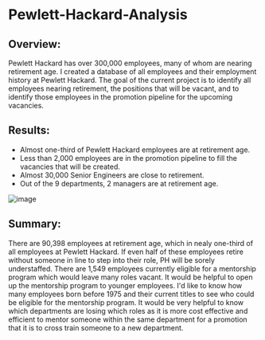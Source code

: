 # Pewlett-Hackard-Analysis
## Overview:
Pewlett Hackard has over 300,000 employees, many of whom are nearing retirement age. I created a database of all employees and their employment history at Pewlett Hackard. The goal of the current project is to identify all employees nearing retirement, the positions that will be vacant, and to identify those employees in the promotion pipeline for the upcoming vacancies. 

## Results:
*    Almost one-third of Pewlett Hackard employees are at retirement age.
*    Less than 2,000 employees are in the promotion pipeline to fill the vacancies that will be created.
*    Almost 30,000 Senior Engineers are close to retirement.
*    Out of the 9 departments, 2 managers are at retirement age.

![image](https://user-images.githubusercontent.com/86027932/128646851-36be4305-0cd7-46ec-9cef-392a147809ec.png)


## Summary:
There are 90,398 employees at retirement age, which in nealy one-third of all employees at Pewlett Hackard. If even half of these employees retire without someone in line to step into their role, PH will be sorely understaffed. There are 1,549 employees currently eligible for a mentorship program which would leave many roles vacant. It would be helpful to open up the mentorship program to younger employees. I'd like to know how many employees born before 1975 and their current titles to see who could be eligible for the mentorship program. It would be very helpful to know which departments are losing which roles as it is more cost effective and efficient to mentor someone within the same department for a promotion that it is to cross train someone to a new department.
